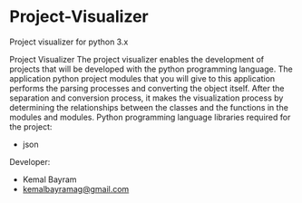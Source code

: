 # Project-Visualizer
Project visualizer for python 3.x

Project Visualizer
The project visualizer enables the development of projects that will be developed with the python programming language.
The application python project modules that you will give to this application performs the parsing processes and converting the 
object itself. After the separation and conversion process, it makes the visualization process by determining the relationships 
between the classes and the functions in the modules and modules.
Python programming language libraries required for the project:
- json

Developer:
- Kemal Bayram
- kemalbayramag@gmail.com

